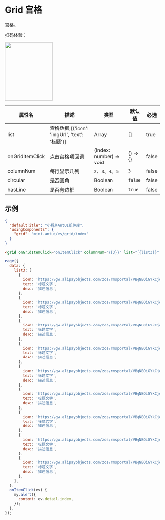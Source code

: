 # Grid 宫格

宫格。

扫码体验：

<img src="https://gw.alipayobjects.com/zos/rmsportal/ebqnVPiuCCoOKXwioUUH.jpeg" width="154" height="190" />


| 属性名 | 描述 | 类型 | 默认值 | 必选 |
|----|----|----|----|----|
| list | 宫格数据,[{'icon': 'imgUrl', 'text': '标题'}]	| Array | [] | true |
| onGridItemClick | 点击宫格项回调 | (index: number) => void | () => {} | false |
| columnNum | 每行显示几列 | `2`、`3`、`4`、`5` | `3` | false |
| circular | 是否圆角 | Boolean | `false` | false |
| hasLine | 是否有边框	| Boolean | `true` | false |

## 示例

```json
{
  "defaultTitle": "小程序AntUI组件库",
  "usingComponents": {
    "grid": "mini-antui/es/grid/index"
  }
}
```

```html
<grid onGridItemClick="onItemClick" columnNum="{{3}}" list="{{list3}}" />
```

```javascript
Page({
  data: {
    list3: [
      {
        icon: 'https://gw.alipayobjects.com/zos/rmsportal/VBqNBOiGYkCjqocXjdUj.png',
        text: '标题文字',
        desc: '描述信息',
      },
      {
        icon: 'https://gw.alipayobjects.com/zos/rmsportal/VBqNBOiGYkCjqocXjdUj.png',
        text: '标题文字',
        desc: '描述信息',
      },
      {
        icon: 'https://gw.alipayobjects.com/zos/rmsportal/VBqNBOiGYkCjqocXjdUj.png',
        text: '标题文字',
        desc: '描述信息',
      },
      {
        icon: 'https://gw.alipayobjects.com/zos/rmsportal/VBqNBOiGYkCjqocXjdUj.png',
        text: '标题文字',
        desc: '描述信息',
      },
      {
        icon: 'https://gw.alipayobjects.com/zos/rmsportal/VBqNBOiGYkCjqocXjdUj.png',
        text: '标题文字',
        desc: '描述信息',
      },
      {
        icon: 'https://gw.alipayobjects.com/zos/rmsportal/VBqNBOiGYkCjqocXjdUj.png',
        text: '标题文字',
        desc: '描述信息',
      },
      {
        icon: 'https://gw.alipayobjects.com/zos/rmsportal/VBqNBOiGYkCjqocXjdUj.png',
        text: '标题文字',
        desc: '描述信息',
      },
      {
        icon: 'https://gw.alipayobjects.com/zos/rmsportal/VBqNBOiGYkCjqocXjdUj.png',
        text: '标题文字',
        desc: '描述信息',
      },
      {
        icon: 'https://gw.alipayobjects.com/zos/rmsportal/VBqNBOiGYkCjqocXjdUj.png',
        text: '标题文字',
        desc: '描述信息',
      },
    ],
  },
  onItemClick(ev) {
    my.alert({
      content: ev.detail.index,
    });
  },
});
```
